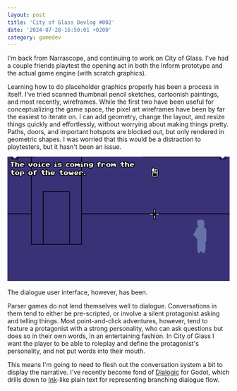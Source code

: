 ```yaml
---
layout: post
title: 'City of Glass Devlog #002'
date: '2024-07-28-16:50:01 +0200'
category: gamedev
---
```


I'm back from Narrascope, and continuing to work on City of
Glass. I've had a couple friends playtest the opening act in both the
Inform prototype and the actual game engine (with scratch graphics).

Learning how to do placeholder graphics properly has been a process in
itself. I've tried scanned thumbnail pencil sketches, cartoonish
paintings, and most recently, wireframes. While the first two have
been useful for conceptualizing the game space, the pixel art
wireframes have been by far the easiest to iterate on. I can add
geometry, change the layout, and resize things quickly and
effortlessly, without worrying about making things pretty. Paths,
doors, and important hotspots are blocked out, but only rendered in
geometric shapes. I was worried that this would be a distraction to
playtesters, but it hasn't been an issue.

![Cutscene with placeholder graphics at the current level of quality.](/assets/images/posts/city-of-glass-devlog-002.png)

The dialogue user interface, however, has been.

Parser games do not lend themselves well to dialogue. Conversations in
them tend to either be pre-scripted, or involve a silent protagonist
asking and telling things. Most point-and-click adventures, however,
tend to feature a protagonist with a strong personality, who can ask
questions but does so in their own words, in an entertaining
fashion. In City of Glass I want the player to be able to roleplay and
define the protagonist's personality, and not put words into their
mouth. 

This means I'm going to need to flesh out the conversation system a
bit to display the narrative. I've recently become fond of
[Dialogic](https://github.com/dialogic-godot/dialogic) for Godot,
which drills down to [Ink](https://www.inklestudios.com/ink/)-like
plain text for representing branching dialogue flow. 


